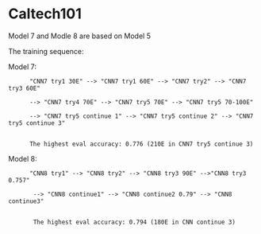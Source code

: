 # Caltech101

Model 7 and Modle 8 are based on Model 5

The training sequence:

  Model 7: 
  
          "CNN7 try1 30E" --> "CNN7 try1 60E" --> "CNN7 try2" --> "CNN7 try3 60E"

          --> "CNN7 try4 70E" --> "CNN7 try5 70E" --> "CNN7 try5 70-100E" 

          --> "CNN7 try5 continue 1" --> "CNN7 try5 continue 2" --> "CNN7 try5 continue 3"

          
          The highest eval accuracy: 0.776 (210E in CNN7 try5 continue 3)

  
  Model 8: 
  
          "CNN8 try1" --> "CNN8 try2" --> "CNN8 try3 90E" -->"CNN8 try3 0.757"

           --> "CNN8 continue1" --> "CNN8 continue2 0.79" --> "CNN8 continue3"

           
           The highest eval accuracy: 0.794 (180E in CNN continue 3)
